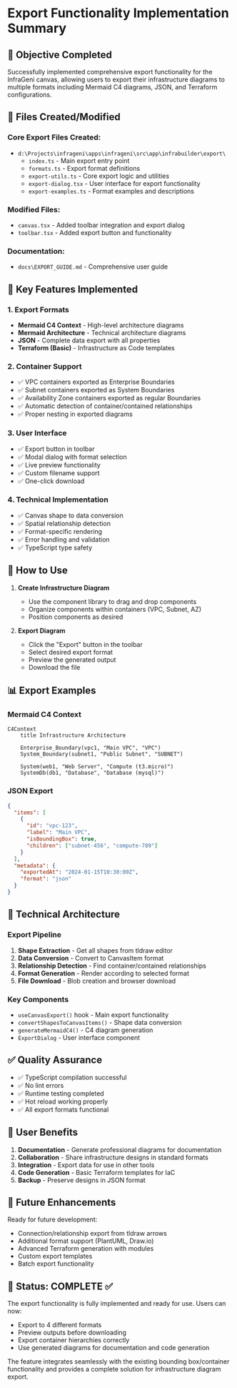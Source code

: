 # Export Functionality Implementation Summary

## 🎯 Objective Completed

Successfully implemented comprehensive export functionality for the InfraGeni canvas, allowing users to export their infrastructure diagrams to multiple formats including Mermaid C4 diagrams, JSON, and Terraform configurations.

## 📁 Files Created/Modified

### Core Export Files Created:

- `d:\Projects\infrageni\apps\infrageni\src\app\infrabuilder\export\`
  - `index.ts` - Main export entry point
  - `formats.ts` - Export format definitions
  - `export-utils.ts` - Core export logic and utilities
  - `export-dialog.tsx` - User interface for export functionality
  - `export-examples.ts` - Format examples and descriptions

### Modified Files:

- `canvas.tsx` - Added toolbar integration and export dialog
- `toolbar.tsx` - Added export button and functionality

### Documentation:

- `docs\EXPORT_GUIDE.md` - Comprehensive user guide

## 🔧 Key Features Implemented

### 1. Export Formats

- **Mermaid C4 Context** - High-level architecture diagrams
- **Mermaid Architecture** - Technical architecture diagrams
- **JSON** - Complete data export with all properties
- **Terraform (Basic)** - Infrastructure as Code templates

### 2. Container Support

- ✅ VPC containers exported as Enterprise Boundaries
- ✅ Subnet containers exported as System Boundaries
- ✅ Availability Zone containers exported as regular Boundaries
- ✅ Automatic detection of container/contained relationships
- ✅ Proper nesting in exported diagrams

### 3. User Interface

- ✅ Export button in toolbar
- ✅ Modal dialog with format selection
- ✅ Live preview functionality
- ✅ Custom filename support
- ✅ One-click download

### 4. Technical Implementation

- ✅ Canvas shape to data conversion
- ✅ Spatial relationship detection
- ✅ Format-specific rendering
- ✅ Error handling and validation
- ✅ TypeScript type safety

## 🚀 How to Use

1. **Create Infrastructure Diagram**

   - Use the component library to drag and drop components
   - Organize components within containers (VPC, Subnet, AZ)
   - Position components as desired

2. **Export Diagram**
   - Click the "Export" button in the toolbar
   - Select desired export format
   - Preview the generated output
   - Download the file

## 📊 Export Examples

### Mermaid C4 Context

```mermaid
C4Context
    title Infrastructure Architecture

    Enterprise_Boundary(vpc1, "Main VPC", "VPC")
    System_Boundary(subnet1, "Public Subnet", "SUBNET")

    System(web1, "Web Server", "Compute (t3.micro)")
    SystemDb(db1, "Database", "Database (mysql)")
```

### JSON Export

```json
{
  "items": [
    {
      "id": "vpc-123",
      "label": "Main VPC",
      "isBoundingBox": true,
      "children": ["subnet-456", "compute-789"]
    }
  ],
  "metadata": {
    "exportedAt": "2024-01-15T10:30:00Z",
    "format": "json"
  }
}
```

## 🔧 Technical Architecture

### Export Pipeline

1. **Shape Extraction** - Get all shapes from tldraw editor
2. **Data Conversion** - Convert to CanvasItem format
3. **Relationship Detection** - Find container/contained relationships
4. **Format Generation** - Render according to selected format
5. **File Download** - Blob creation and browser download

### Key Components

- `useCanvasExport()` hook - Main export functionality
- `convertShapesToCanvasItems()` - Shape data conversion
- `generateMermaidC4()` - C4 diagram generation
- `ExportDialog` - User interface component

## ✅ Quality Assurance

- ✅ TypeScript compilation successful
- ✅ No lint errors
- ✅ Runtime testing completed
- ✅ Hot reload working properly
- ✅ All export formats functional

## 🎯 User Benefits

1. **Documentation** - Generate professional diagrams for documentation
2. **Collaboration** - Share infrastructure designs in standard formats
3. **Integration** - Export data for use in other tools
4. **Code Generation** - Basic Terraform templates for IaC
5. **Backup** - Preserve designs in JSON format

## 🔮 Future Enhancements

Ready for future development:

- Connection/relationship export from tldraw arrows
- Additional format support (PlantUML, Draw.io)
- Advanced Terraform generation with modules
- Custom export templates
- Batch export functionality

## 🏁 Status: COMPLETE ✅

The export functionality is fully implemented and ready for use. Users can now:

- Export to 4 different formats
- Preview outputs before downloading
- Export container hierarchies correctly
- Use generated diagrams for documentation and code generation

The feature integrates seamlessly with the existing bounding box/container functionality and provides a complete solution for infrastructure diagram export.
